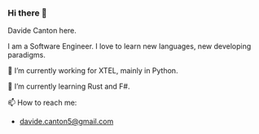 ### Hi there 👋

<!--
**DavideCanton/DavideCanton** is a ✨ _special_ ✨ repository because its `README.md` (this file) appears on your GitHub profile.

Here are some ideas to get you started:

- 🔭 I’m currently working on ...
- 🌱 I’m currently learning ...
- 👯 I’m looking to collaborate on ...
- 🤔 I’m looking for help with ...
- 💬 Ask me about ...
- 📫 How to reach me: ...
- 😄 Pronouns: ...
- ⚡ Fun fact: ...
-->

Davide Canton here.

I am a Software Engineer.
I love to learn new languages, new developing paradigms.

🔭 I’m currently working for XTEL, mainly in Python.

🌱 I’m currently learning Rust and F#.

📫 How to reach me:

- davide.canton5@gmail.com
